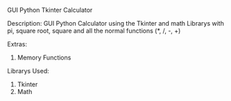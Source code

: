 GUI Python Tkinter Calculator

Description:
GUI Python Calculator using the Tkinter and math Librarys with pi, 
square root, square and all the normal functions (*, /, -, +)

Extras:
1. Memory Functions

Librarys Used:
1. Tkinter
2. Math

